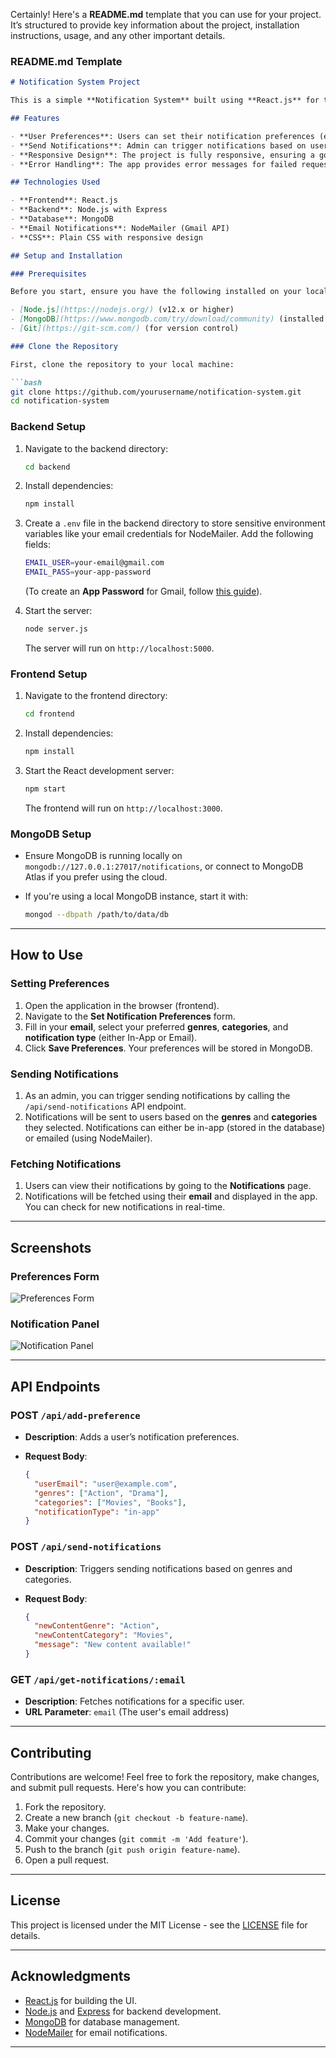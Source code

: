 Certainly! Here's a **README.md** template that you can use for your project. It’s structured to provide key information about the project, installation instructions, usage, and any other important details.

### **README.md Template**

```markdown
# Notification System Project

This is a simple **Notification System** built using **React.js** for the frontend, **Node.js/Express** for the backend, and **MongoDB** for storing user preferences and notifications. The project allows users to set notification preferences and receive notifications via in-app messages or email based on their preferences.

## Features

- **User Preferences**: Users can set their notification preferences (email, genres, categories, and notification type).
- **Send Notifications**: Admin can trigger notifications based on user preferences, which are then either sent via email or displayed in-app.
- **Responsive Design**: The project is fully responsive, ensuring a good user experience on both desktop and mobile devices.
- **Error Handling**: The app provides error messages for failed requests (e.g., failed to save preferences or fetch notifications).

## Technologies Used

- **Frontend**: React.js
- **Backend**: Node.js with Express
- **Database**: MongoDB
- **Email Notifications**: NodeMailer (Gmail API)
- **CSS**: Plain CSS with responsive design

## Setup and Installation

### Prerequisites

Before you start, ensure you have the following installed on your local machine:

- [Node.js](https://nodejs.org/) (v12.x or higher)
- [MongoDB](https://www.mongodb.com/try/download/community) (installed locally or use MongoDB Atlas for a cloud database)
- [Git](https://git-scm.com/) (for version control)

### Clone the Repository

First, clone the repository to your local machine:

```bash
git clone https://github.com/yourusername/notification-system.git
cd notification-system
```

### Backend Setup

1. Navigate to the backend directory:

   ```bash
   cd backend
   ```

2. Install dependencies:

   ```bash
   npm install
   ```

3. Create a `.env` file in the backend directory to store sensitive environment variables like your email credentials for NodeMailer. Add the following fields:

   ```bash
   EMAIL_USER=your-email@gmail.com
   EMAIL_PASS=your-app-password
   ```

   (To create an **App Password** for Gmail, follow [this guide](https://support.google.com/accounts/answer/185833?hl=en)).

4. Start the server:

   ```bash
   node server.js
   ```

   The server will run on `http://localhost:5000`.

### Frontend Setup

1. Navigate to the frontend directory:

   ```bash
   cd frontend
   ```

2. Install dependencies:

   ```bash
   npm install
   ```

3. Start the React development server:

   ```bash
   npm start
   ```

   The frontend will run on `http://localhost:3000`.

### MongoDB Setup

- Ensure MongoDB is running locally on `mongodb://127.0.0.1:27017/notifications`, or connect to MongoDB Atlas if you prefer using the cloud.
- If you're using a local MongoDB instance, start it with:

  ```bash
  mongod --dbpath /path/to/data/db
  ```

---

## How to Use

### Setting Preferences

1. Open the application in the browser (frontend).
2. Navigate to the **Set Notification Preferences** form.
3. Fill in your **email**, select your preferred **genres**, **categories**, and **notification type** (either In-App or Email).
4. Click **Save Preferences**. Your preferences will be stored in MongoDB.

### Sending Notifications

1. As an admin, you can trigger sending notifications by calling the `/api/send-notifications` API endpoint.
2. Notifications will be sent to users based on the **genres** and **categories** they selected. Notifications can either be in-app (stored in the database) or emailed (using NodeMailer).

### Fetching Notifications

1. Users can view their notifications by going to the **Notifications** page.
2. Notifications will be fetched using their **email** and displayed in the app. You can check for new notifications in real-time.

---

## Screenshots

### Preferences Form

![Preferences Form](./screenshots/preferences-form.png)

### Notification Panel

![Notification Panel](./screenshots/notification-panel.png)

---

## API Endpoints

### POST `/api/add-preference`
- **Description**: Adds a user’s notification preferences.
- **Request Body**:

  ```json
  {
    "userEmail": "user@example.com",
    "genres": ["Action", "Drama"],
    "categories": ["Movies", "Books"],
    "notificationType": "in-app"
  }
  ```

### POST `/api/send-notifications`
- **Description**: Triggers sending notifications based on genres and categories.
- **Request Body**:

  ```json
  {
    "newContentGenre": "Action",
    "newContentCategory": "Movies",
    "message": "New content available!"
  }
  ```

### GET `/api/get-notifications/:email`
- **Description**: Fetches notifications for a specific user.
- **URL Parameter**: `email` (The user's email address)

---

## Contributing

Contributions are welcome! Feel free to fork the repository, make changes, and submit pull requests. Here's how you can contribute:

1. Fork the repository.
2. Create a new branch (`git checkout -b feature-name`).
3. Make your changes.
4. Commit your changes (`git commit -m 'Add feature'`).
5. Push to the branch (`git push origin feature-name`).
6. Open a pull request.

---

## License

This project is licensed under the MIT License - see the [LICENSE](LICENSE) file for details.

---

## Acknowledgments

- [React.js](https://reactjs.org/) for building the UI.
- [Node.js](https://nodejs.org/en/) and [Express](https://expressjs.com/) for backend development.
- [MongoDB](https://www.mongodb.com/) for database management.
- [NodeMailer](https://nodemailer.com/) for email notifications.

---
